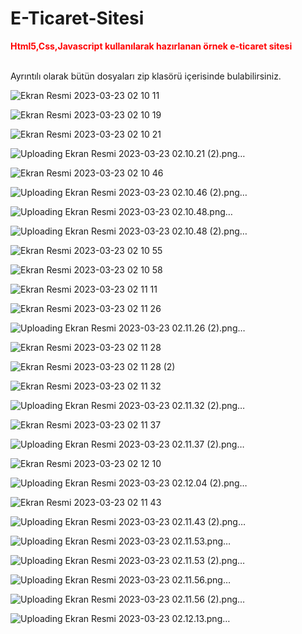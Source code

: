 # E-Ticaret-Sitesi
<b style="color:red;">Html5,Css,Javascript kullanılarak hazırlanan örnek e-ticaret sitesi</b><br><br>

<p>Ayrıntılı olarak bütün dosyaları zip klasörü içerisinde bulabilirsiniz.</p>

![Ekran Resmi 2023-03-23 02 10 11](https://user-images.githubusercontent.com/80462839/227059096-48f94c65-1604-49a6-89cf-3587a85cf356.png)


![Ekran Resmi 2023-03-23 02 10 19](https://user-images.githubusercontent.com/80462839/227059205-e16a5dd9-ff0f-4248-8cc7-5d34c3e50b2e.png)


![Ekran Resmi 2023-03-23 02 10 21](https://user-images.githubusercontent.com/80462839/227059223-2f77029b-5b9b-4987-8be9-447ebb1e60e7.png)

![Uploading Ekran Resmi 2023-03-23 02.10.21 (2).png…]()

![Ekran Resmi 2023-03-23 02 10 46](https://user-images.githubusercontent.com/80462839/227059259-44f58457-3cac-4cc2-8535-67a75b8e2e7b.png)

![Uploading Ekran Resmi 2023-03-23 02.10.46 (2).png…]()

![Uploading Ekran Resmi 2023-03-23 02.10.48.png…]()

![Uploading Ekran Resmi 2023-03-23 02.10.48 (2).png…]()

![Ekran Resmi 2023-03-23 02 10 55](https://user-images.githubusercontent.com/80462839/227059331-a3676fe8-8316-4c05-a9af-9779f46b9d93.png)


![Ekran Resmi 2023-03-23 02 10 58](https://user-images.githubusercontent.com/80462839/227059357-154ea33f-8d4c-49c8-a61c-bd06fe66ad8e.png)


![Ekran Resmi 2023-03-23 02 11 11](https://user-images.githubusercontent.com/80462839/227059365-791ae7bc-d8e1-41e1-98fc-81085826cc93.png)


![Ekran Resmi 2023-03-23 02 11 26](https://user-images.githubusercontent.com/80462839/227059384-6f70e205-c5eb-45d9-907e-77ba4d0589b7.png)


![Uploading Ekran Resmi 2023-03-23 02.11.26 (2).png…]()

![Ekran Resmi 2023-03-23 02 11 28](https://user-images.githubusercontent.com/80462839/227059407-e8d88b00-140d-490d-af33-9dc774e312af.png)

![Ekran Resmi 2023-03-23 02 11 28 (2)](https://user-images.githubusercontent.com/80462839/227059413-9d63498e-1685-467d-8d16-ec3637b3b145.png)

![Ekran Resmi 2023-03-23 02 11 32](https://user-images.githubusercontent.com/80462839/227059418-d9c1fd06-59ee-4e0b-b148-9675ceee2fd3.png)


![Uploading Ekran Resmi 2023-03-23 02.11.32 (2).png…]()

![Ekran Resmi 2023-03-23 02 11 37](https://user-images.githubusercontent.com/80462839/227059435-d9f77b04-41b1-4830-8480-891ff3bb3653.png)


![Uploading Ekran Resmi 2023-03-23 02.11.37 (2).png…]()


![Ekran Resmi 2023-03-23 02 12 10](https://user-images.githubusercontent.com/80462839/227059446-1ef39062-3b45-4269-9e73-2097a12817bf.png)

![Uploading Ekran Resmi 2023-03-23 02.12.04 (2).png…]()

![Ekran Resmi 2023-03-23 02 11 43](https://user-images.githubusercontent.com/80462839/227059456-a2676261-08d1-4acc-b2b8-c44d5a6dcfb9.png)

![Uploading Ekran Resmi 2023-03-23 02.11.43 (2).png…]()

![Uploading Ekran Resmi 2023-03-23 02.11.53.png…]()

![Uploading Ekran Resmi 2023-03-23 02.11.53 (2).png…]()

![Uploading Ekran Resmi 2023-03-23 02.11.56.png…]()

![Uploading Ekran Resmi 2023-03-23 02.11.56 (2).png…]()

![Uploading Ekran Resmi 2023-03-23 02.12.13.png…]()






